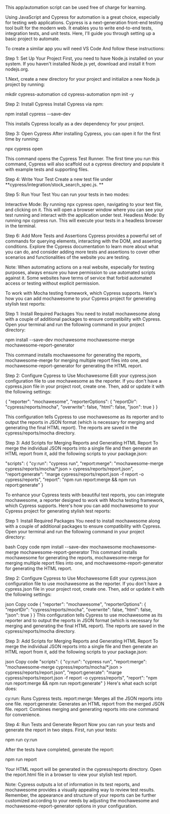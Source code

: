 This app/automation script can be used free of charge for learning.

Using JavaScript and Cypress for automation is a great choice, especially for testing web applications. Cypress is a next-generation front-end testing tool built for the modern web. It enables you to write end-to-end tests, integration tests, and unit tests. Here, I'll guide you through setting up a basic project to automate.

To create a similar app you will need VS Code And follow these instructions:

Step 1: Set Up Your Project First, you need to have Node.js installed on your system. If you haven't installed Node.js yet, download and install it from nodejs.org.

1.Next, create a new directory for your project and initialize a new Node.js project by running: 

mkdir cypress-automation 
cd cypress-automation 
npm init -y

Step 2: Install Cypress Install Cypress via npm:

npm install cypress --save-dev

This installs Cypress locally as a dev dependency for your project.

Step 3: Open Cypress After installing Cypress, you can open it for the first time by running:

npx cypress open

This command opens the Cypress Test Runner. The first time you run this command, Cypress will also scaffold out a cypress directory and populate it with example tests and supporting files.

Step 4: Write Your Test Create a new test file under **cypress/integration/stock_search_spec.js. **

Step 5: Run Your Test You can run your tests in two modes:

Interactive Mode: By running npx cypress open, navigating to your test file, and clicking on it. This will open a browser window where you can see your test running and interact with the application under test. Headless Mode: By running npx cypress run. This will execute your tests in a headless browser in the terminal.

Step 6: Add More Tests and Assertions Cypress provides a powerful set of commands for querying elements, interacting with the DOM, and asserting conditions. Explore the Cypress documentation to learn more about what you can do, and consider adding more tests and assertions to cover other scenarios and functionalities of the website you are testing.

Note: When automating actions on a real website, especially for testing purposes, always ensure you have permission to use automated scripts against it. Some websites have terms of service that forbid automated access or testing without explicit permission.

To work with Mocha testing framework, which Cypress supports. Here's how you can add mochawesome to your Cypress project for generating stylish test reports:

Step 1: Install Required Packages You need to install mochawesome along with a couple of additional packages to ensure compatibility with Cypress. Open your terminal and run the following command in your project directory:

npm install --save-dev mochawesome mochawesome-merge mochawesome-report-generator

This command installs mochawesome for generating the reports, mochawesome-merge for merging multiple report files into one, and mochawesome-report-generator for generating the HTML report.

Step 2: Configure Cypress to Use Mochawesome Edit your cypress.json configuration file to use mochawesome as the reporter. If you don't have a cypress.json file in your project root, create one. Then, add or update it with the following settings:

{ "reporter": "mochawesome", "reporterOptions": { "reportDir": "cypress/reports/mocha", "overwrite": false, "html": false, "json": true } }

This configuration tells Cypress to use mochawesome as its reporter and to output the reports in JSON format (which is necessary for merging and generating the final HTML report). The reports are saved in the cypress/reports/mocha directory.

Step 3: Add Scripts for Merging Reports and Generating HTML Report To merge the individual JSON reports into a single file and then generate an HTML report from it, add the following scripts to your package.json:

"scripts": { "cy:run": "cypress run", "report:merge": "mochawesome-merge cypress/reports/mocha/*.json > cypress/reports/report.json", "report:generate": "marge cypress/reports/report.json -f report -o cypress/reports", "report": "npm run report:merge && npm run report:generate" }

To enhance your Cypress tests with beautiful test reports, you can integrate mochawesome, a reporter designed to work with Mocha testing framework, which Cypress supports. Here's how you can add mochawesome to your Cypress project for generating stylish test reports:

Step 1: Install Required Packages You need to install mochawesome along with a couple of additional packages to ensure compatibility with Cypress. Open your terminal and run the following command in your project directory:

bash Copy code npm install --save-dev mochawesome mochawesome-merge mochawesome-report-generator This command installs mochawesome for generating the reports, mochawesome-merge for merging multiple report files into one, and mochawesome-report-generator for generating the HTML report.

Step 2: Configure Cypress to Use Mochawesome Edit your cypress.json configuration file to use mochawesome as the reporter. If you don't have a cypress.json file in your project root, create one. Then, add or update it with the following settings:

json Copy code { "reporter": "mochawesome", "reporterOptions": { "reportDir": "cypress/reports/mocha", "overwrite": false, "html": false, "json": true } } This configuration tells Cypress to use mochawesome as its reporter and to output the reports in JSON format (which is necessary for merging and generating the final HTML report). The reports are saved in the cypress/reports/mocha directory.

Step 3: Add Scripts for Merging Reports and Generating HTML Report To merge the individual JSON reports into a single file and then generate an HTML report from it, add the following scripts to your package.json:

json Copy code "scripts": { "cy:run": "cypress run", "report:merge": "mochawesome-merge cypress/reports/mocha/*.json > cypress/reports/report.json", "report:generate": "marge cypress/reports/report.json -f report -o cypress/reports", "report": "npm run report:merge && npm run report:generate" } Here's what each script does:

cy:run: Runs Cypress tests. report:merge: Merges all the JSON reports into one file. report:generate: Generates an HTML report from the merged JSON file. report: Combines merging and generating reports into one command for convenience.

Step 4: Run Tests and Generate Report Now you can run your tests and generate the report in two steps. First, run your tests:

npm run cy:run

After the tests have completed, generate the report:

npm run report

Your HTML report will be generated in the cypress/reports directory. Open the report.html file in a browser to view your stylish test report.

Note: Cypress outputs a lot of information in its test reports, and mochawesome provides a visually appealing way to review test results. Remember, the appearance and structure of your reports can be further customized according to your needs by adjusting the mochawesome and mochawesome-report-generator options in your configuration.
